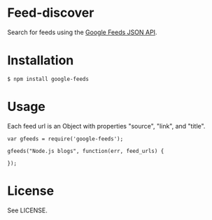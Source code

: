 # Feed-discover
Search for feeds using the
[Google Feeds JSON API](https://developers.google.com/feed/v1/jsondevguide).

# Installation

    $ npm install google-feeds

# Usage

Each feed url is an Object with properties "source", "link", and "title".

    var gfeeds = require('google-feeds');

    gfeeds("Node.js blogs", function(err, feed_urls) {
      
    });


# License
See LICENSE.
